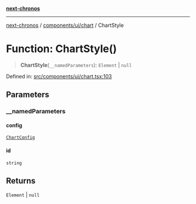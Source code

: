[**next-chronos**](../../../../README.md)

***

[next-chronos](../../../../README.md) / [components/ui/chart](../README.md) / ChartStyle

# Function: ChartStyle()

> **ChartStyle**(`__namedParameters`): `Element` \| `null`

Defined in: [src/components/ui/chart.tsx:103](https://github.com/Bababum95/next-chronos/blob/41860730c8dd12c16699269e1eee86402c8d1a9f/src/components/ui/chart.tsx#L103)

## Parameters

### \_\_namedParameters

#### config

[`ChartConfig`](../type-aliases/ChartConfig.md)

#### id

`string`

## Returns

`Element` \| `null`

